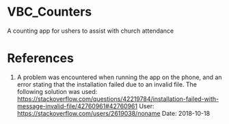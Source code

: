 # VBC_Counters
A counting app for ushers to assist with church attendance

# References

1. A problem was encountered when running the app on the phone, and an error stating that the installation failed due to an invalid file. The following solution was used:
https://stackoverflow.com/questions/42219784/installation-failed-with-message-invalid-file/42760961#42760961
User: https://stackoverflow.com/users/2619038/noname
Date: 2018-10-18
